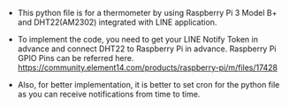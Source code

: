 - This python file is for a thermometer by using Raspberry Pi 3 Model B+ and DHT22(AM2302) integrated with LINE application.

- To implement the code, you need to get your LINE Notify Token in advance and connect DHT22 to Raspberry Pi in advance.
Raspberry Pi GPIO Pins can be referred here.
https://community.element14.com/products/raspberry-pi/m/files/17428

- Also, for better implementation, it is better to set cron for the python file as you can receive notifications from time to time.
